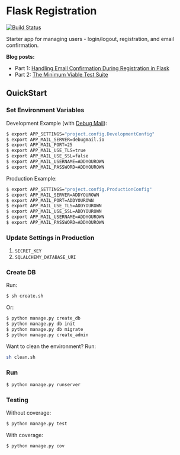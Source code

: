 # Flask Registration

[![Build Status](https://travis-ci.org/realpython/flask-registration.svg?branch=master)](https://travis-ci.org/realpython/flask-registration)

Starter app for managing users - login/logout, registration, and email confirmation.

**Blog posts:**

- Part 1: [Handling Email Confirmation During Registration in Flask](https://realpython.com/blog/python/handling-email-confirmation-in-flask)
- Part 2: [The Minimum Viable Test Suite](https://realpython.com/blog/python/the-minimum-viable-test-suite/)

## QuickStart

### Set Environment Variables

Development Example (with [Debug Mail](https://debugmail.io)):

```sh
$ export APP_SETTINGS="project.config.DevelopmentConfig"
$ export APP_MAIL_SERVER=debugmail.io
$ export APP_MAIL_PORT=25
$ export APP_MAIL_USE_TLS=true
$ export APP_MAIL_USE_SSL=false
$ export APP_MAIL_USERNAME=ADDYOUROWN
$ export APP_MAIL_PASSWORD=ADDYOUROWN
```

Production Example:

```sh
$ export APP_SETTINGS="project.config.ProductionConfig"
$ export APP_MAIL_SERVER=ADDYOUROWN
$ export APP_MAIL_PORT=ADDYOUROWN
$ export APP_MAIL_USE_TLS=ADDYOUROWN
$ export APP_MAIL_USE_SSL=ADDYOUROWN
$ export APP_MAIL_USERNAME=ADDYOUROWN
$ export APP_MAIL_PASSWORD=ADDYOUROWN
```

### Update Settings in Production

1. `SECRET_KEY`
1. `SQLALCHEMY_DATABASE_URI`

### Create DB

Run:

```sh
$ sh create.sh
```

Or:

```sh
$ python manage.py create_db
$ python manage.py db init
$ python manage.py db migrate
$ python manage.py create_admin
```

Want to clean the environment? Run:

```sh
sh clean.sh
```

### Run

```sh
$ python manage.py runserver
```

### Testing

Without coverage:

```sh
$ python manage.py test
```

With coverage:

```sh
$ python manage.py cov
```
